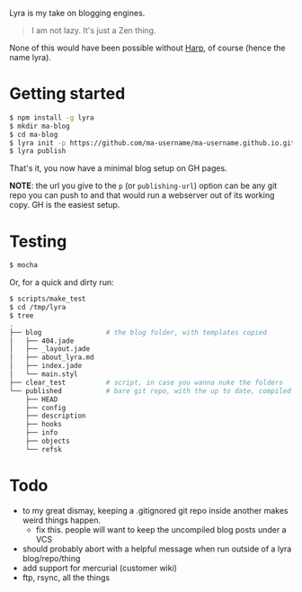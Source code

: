 Lyra is my take on blogging engines.

> I am not lazy. It's just a Zen thing.

None of this would have been possible without [Harp](http://harpjs.com/), of
course (hence the name lyra).


# Getting started

```bash
$ npm install -g lyra
$ mkdir ma-blog
$ cd ma-blog
$ lyra init -p https://github.com/ma-username/ma-username.github.io.git # for publishing to GH pages
$ lyra publish
```

That's it, you now have a minimal blog setup on GH pages.

**NOTE**: the url you give to the `p` (or `publishing-url`) option can be any
git repo you can push to and that would run a webserver out of its working
copy. GH is the easiest setup.


# Testing

```bash
$ mocha
```

Or, for a quick and dirty run:

```bash
$ scripts/make_test
$ cd /tmp/lyra
$ tree
.
├── blog                # the blog folder, with templates copied
│   ├── 404.jade
│   ├── _layout.jade
│   ├── about_lyra.md
│   ├── index.jade
│   └── main.styl
├── clear_test          # script, in case you wanna nuke the folders
└── published           # bare git repo, with the up to date, compiled blog pushed to it
    ├── HEAD
    ├── config
    ├── description
    ├── hooks
    ├── info
    ├── objects
    └── refsk
```


# Todo

- to my great dismay, keeping a .gitignored git repo inside another makes weird things happen.
  - fix this. people will want to keep the uncompiled blog posts under a VCS
- should probably abort with a helpful message when run outside of a lyra blog/repo/thing
- add support for mercurial (customer wiki)
- ftp, rsync, all the things

